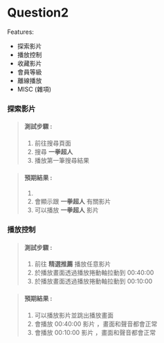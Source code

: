 # Question2

Features:
  * 探索影片
  * 播放控制
  * 收藏影片
  * 會員等級
  * 離線播放
  * MISC (雜項)
  
  
### 探索影片
> #### 測試步驟 :
> 1. 前往搜尋頁面        
> 1. 搜尋 **一拳超人**            
> 1. 播放第一筆搜尋結果  

> #### 預期結果 :
> 1.      
> 1. 會顯示跟 **一拳超人** 有關影片          
> 1. 可以播放 **一拳超人** 影片

### 播放控制
> #### 測試步驟 :
> 1. 前往 **精選推薦** 播放任意影片       
> 1. 於播放畫面透過播放捲動軸拉動到 00:40:00            
> 1. 於播放畫面透過播放捲動軸拉動到 00:10:00     

> #### 預期結果 :
> 1. 可以播放影片並跳出播放畫面    
> 1. 會播放 00:40:00 影片 ，畫面和聲音都會正常      
> 1. 會播放 00:10:00 影片 ，畫面和聲音都會正常   

